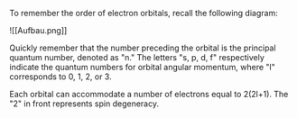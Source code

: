 To remember the order of electron orbitals, recall the following diagram:

![[Aufbau.png]]

Quickly remember that the number preceding the orbital is the principal quantum number, denoted as "n." The letters "s, p, d, f" respectively indicate the quantum numbers for orbital angular momentum, where "l" corresponds to 0, 1, 2, or 3.

Each orbital can accommodate a number of electrons equal to 2(2l+1). The "2" in front represents spin degeneracy.